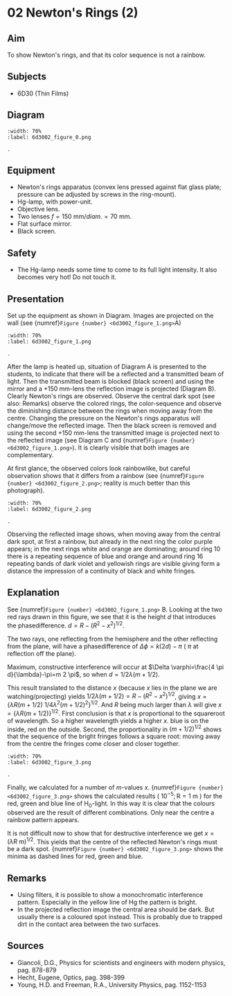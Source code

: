 # 02 Newton's Rings (2)
  
## Aim   
 To show Newton's rings, and that its color sequence is not a rainbow.    
  
## Subjects   
* 6D30 (Thin Films)   

## Diagram
   
```{figure} figures/figure_0.png
:width: 70%  
:label: 6d3002_figure_0.png  

. 
```
     
  
## Equipment   
 *  Newton's rings apparatus (convex lens pressed against flat glass plate; pressure can be adjusted by screws in the ring-mount). 
 *  Hg-lamp, with power-unit. 
 *  Objective lens. 
 *  Two lenses $f=150\mathrm{~mm}/diam.=70\mathrm{~mm}$. 
 *  Flat surface mirror. 
 *  Black screen.   
  
## Safety   
 
 *  The Hg-lamp needs some time to come to its full light intensity. It also becomes very hot! Do not touch it.
   
  
## Presentation   
Set up the equipment as shown in Diagram. Images are projected on the wall (see {numref}`Figure {number} <6d3002_figure_1.png>`A)    
```{figure} figures/figure_1.png
:width: 70%  
:label: 6d3002_figure_1.png  

. 
```

After the lamp is heated up, situation of Diagram A is presented to the students, to indicate that there will be a reflected and a transmitted beam of light. Then the transmitted beam is blocked (black screen) and using the mirror and a $+150 \mathrm{~mm}$-lens the reflection image is projected (Diagram B). Clearly Newton's rings are observed. Observe the central dark spot (see also: Remarks) observe the colored rings, the color-sequence and observe the diminishing distance between the rings when moving away from the centre. Changing the pressure on the Newton's rings apparatus will change/move the reflected image. Then the black screen is removed and using the second $+150 \mathrm{~mm}$-lens the transmitted image is projected next to the reflected image (see Diagram C and {numref}`Figure {number} <6d3002_figure_1.png>`). It is clearly visible that both images are complementary.

At first glance, the observed colors look rainbowlike, but careful observation shows that it differs from a rainbow (see {numref}`Figure {number} <6d3002_figure_2.png>`; reality is much better than this photograph).

```{figure} figures/figure_2.png
:width: 70%  
:label: 6d3002_figure_2.png  

. 
```

Observing the reflected image shows, when moving away from the central dark spot, at first a rainbow, but already in the next ring the color purple appears; in the next rings white and orange are dominating; around ring 10 there is a repeating sequence of blue and orange and around ring 16 repeating bands of dark violet and yellowish rings are visible giving form a distance the impression of a continuity of black and white fringes.   
  
## Explanation   
See {numref}`Figure {number} <6d3002_figure_1.png>` B. Looking at the two red rays drawn in this figure, we see that it is the height $d$ that introduces the phasedifference. $d=R-\left(R^{2}-x^{2}\right)^{1 / 2}$.

The two rays, one reflecting from the hemisphere and the other reflecting from the plane, will have a phasedifference of $\Delta \phi=k(2 d)-\pi$ ( $\pi$ at reflection off the plane).

Maximum, constructive interference will occur at $\Delta \varphi=\frac{4 \pi d}{\lambda}-\pi=m 2 \pi$, so when $d=1 / 2 \lambda(m+1 / 2)$.

This result translated to the distance $x$ (because $x$ lies in the plane we are watching/projecting) yields $1 / 2 \lambda(m+1 / 2)=R-\left(R^{2}-x^{2}\right)^{1 / 2}$, giving $x=\{\lambda R(m+1 / 2)$ $\left.1 / 4 \lambda^{2}(m+1 / 2)^{2}\right\}^{1 / 2}$. And $R$ being much larger than $\lambda$ will give $x=\{\lambda R(m+1 / 2)\}^{1 / 2}$. First conclusion is that $x$ is proportional to the squareroot of wavelength. So a higher wavelength yields a higher $x$. blue is on the inside, red on the outside. Second, the proportionality in $(m+1 / 2)^{1 / 2}$ shows that the sequence of the bright fringes follows a square root: moving away from the centre the fringes come closer and closer together.

```{figure} figures/figure_3.png
:width: 70%  
:label: 6d3002_figure_3.png  

. 
```

Finally, we calculated for a number of $m$-values $x$. {numref}`Figure {number} <6d3002_figure_3.png>` shows the calculated results ( $10^{-5} ; \mathrm{R}=1 \mathrm{~m}$ ) for the red, green and blue line of $\mathrm{H}_{0}$-light. In this way it is clear that the colours observed are the result of different combinations. Only near the centre a rainbow pattern appears.

It is not difficult now to show that for destructive interference we get $x=(\lambda R \mathrm{~m})^{1 / 2}$. This yields that the centre of the reflected Newton's rings must be a dark spot. {numref}`Figure {number} <6d3002_figure_3.png>` shows the minima as dashed lines for red, green and blue.
  
## Remarks
 *  Using filters, it is possible to show a monochromatic interference pattern. Especially in the yellow line of Hg the pattern is bright. 
 *  In the projected reflection image the central area should be dark. But usually there is a coloured spot instead. This is probably due to trapped dirt in the contact area between the two surfaces.
   
  
## Sources
 *  Giancoli, D.G., Physics for scientists and engineers with modern physics, pag. 878-879 
 *  Hecht, Eugene, Optics, pag. 398-399 
 *  Young, H.D. and Freeman, R.A., University Physics, pag. 1152-1153
 